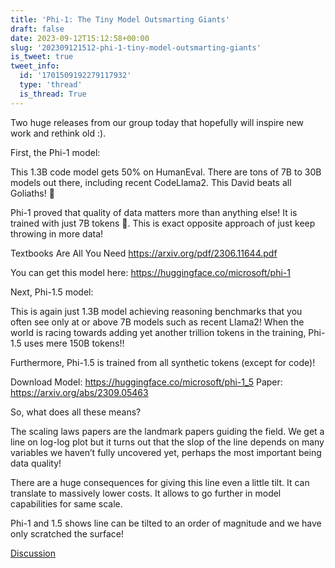 ```yaml
---
title: 'Phi-1: The Tiny Model Outsmarting Giants'
draft: false
date: 2023-09-12T15:12:58+00:00
slug: '202309121512-phi-1-tiny-model-outsmarting-giants'
is_tweet: true
tweet_info:
  id: '1701509192279117932'
  type: 'thread'
  is_thread: True
---
```




Two huge releases from our group today that hopefully will inspire new work and rethink old :).

First, the Phi-1 model:

This 1.3B code model gets 50% on HumanEval. There are tons of 7B to 30B models out there, including recent CodeLlama2. This David beats all Goliaths! 🧵

Phi-1 proved that quality of data matters more than anything else! It is trained with just 7B tokens 🤯. This is exact opposite approach of just keep throwing in more data!

Textbooks Are All You Need
<https://arxiv.org/pdf/2306.11644.pdf>

You can get this model here:
<https://huggingface.co/microsoft/phi-1>

Next, Phi-1.5 model:

This is again just 1.3B model achieving reasoning benchmarks that you often see only at or above 7B models such as recent Llama2! When the world is racing towards adding yet another trillion tokens in the training, Phi-1.5 uses mere 150B tokens!!

Furthermore, Phi-1.5 is trained from all synthetic tokens (except for code)!

Download Model: <https://huggingface.co/microsoft/phi-1_5>
Paper: <https://arxiv.org/abs/2309.05463>

So, what does all these means?

The scaling laws papers are the landmark papers guiding the field. We get a line on log-log plot but it turns out that the slop of the line depends on many variables we haven’t fully uncovered yet, perhaps the most important being data quality!

There are a huge consequences for giving this line even a little tilt. It can translate to massively lower costs. It allows to go further in model capabilities for same scale.

Phi-1 and 1.5 shows line can be tilted to an order of magnitude and we have only scratched the surface!

[Discussion](https://x.com/sytelus/status/1701509192279117932)
